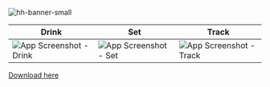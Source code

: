 ![hh-banner-small](https://github.com/Rahkeen/HydroHomie/assets/2228493/c5789617-5829-455b-82ba-eb48df38acbc)

| Drink  | Set | Track |
| ------------- | ------------- | ------------ |
| ![App Screenshot - Drink](https://github.com/Rahkeen/HydroHomie/assets/2228493/298b6674-c69d-4aa2-846f-7c2ebdec1bce) | ![App Screenshot - Set](https://github.com/Rahkeen/HydroHomie/assets/2228493/7ce6047a-0891-4298-b8ef-7de759d58409) | ![App Screenshot - Track](https://github.com/Rahkeen/HydroHomie/assets/2228493/8842cf6e-9193-4171-853c-be64277fe2d2) |

[Download here](hydrohomie.co)
